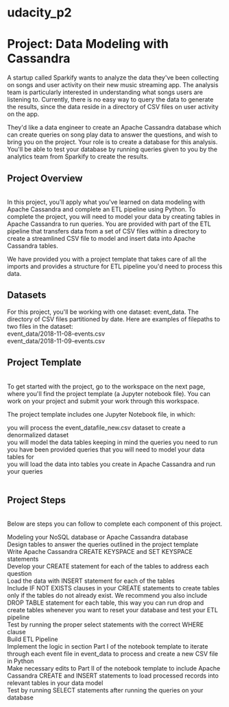 # udacity_p2
<h1>Project: Data Modeling with Cassandra</h1>
A startup called Sparkify wants to analyze the data they've been collecting on songs and user activity on their new music streaming app. The analysis team is particularly interested in understanding what songs users are listening to. Currently, there is no easy way to query the data to generate the results, since the data reside in a directory of CSV files on user activity on the app.<br>

They'd like a data engineer to create an Apache Cassandra database which can create queries on song play data to answer the questions, and wish to bring you on the project. Your role is to create a database for this analysis. You'll be able to test your database by running queries given to you by the analytics team from Sparkify to create the results.<br>

<h2>Project Overview</h2> <br>
In this project, you'll apply what you've learned on data modeling with Apache Cassandra and complete an ETL pipeline using Python. To complete the project, you will need to model your data by creating tables in Apache Cassandra to run queries. You are provided with part of the ETL pipeline that transfers data from a set of CSV files within a directory to create a streamlined CSV file to model and insert data into Apache Cassandra tables.<br>

We have provided you with a project template that takes care of all the imports and provides a structure for ETL pipeline you'd need to process this data.<br>

<h2>Datasets</h2>
For this project, you'll be working with one dataset: event_data. The directory of CSV files partitioned by date. Here are examples of filepaths to two files in the dataset:
<br>
event_data/2018-11-08-events.csv <br>
event_data/2018-11-09-events.csv <br>

<h2>Project Template</h2><br>
To get started with the project, go to the workspace on the next page, where you'll find the project template (a Jupyter notebook file). You can work on your project and submit your work through this workspace.<br>

The project template includes one Jupyter Notebook file, in which:<br>

you will process the event_datafile_new.csv dataset to create a denormalized dataset<br>
you will model the data tables keeping in mind the queries you need to run<br>
you have been provided queries that you will need to model your data tables for<br>
you will load the data into tables you create in Apache Cassandra and run your queries<br>
<br>

<h2>Project Steps </h2> <br>
Below are steps you can follow to complete each component of this project.<br>

Modeling your NoSQL database or Apache Cassandra database<br>
Design tables to answer the queries outlined in the project template<br>
Write Apache Cassandra CREATE KEYSPACE and SET KEYSPACE statements<br>
Develop your CREATE statement for each of the tables to address each question<br>
Load the data with INSERT statement for each of the tables<br>
Include IF NOT EXISTS clauses in your CREATE statements to create tables only if the tables do not already exist. We recommend you also include DROP TABLE statement for each table, this way you can run drop and create tables whenever you want to reset your database and test your ETL pipeline<br>
Test by running the proper select statements with the correct WHERE clause<br>
Build ETL Pipeline<br>
Implement the logic in section Part I of the notebook template to iterate through each event file in event_data to process and create a new CSV file in Python<br>
Make necessary edits to Part II of the notebook template to include Apache Cassandra CREATE and INSERT statements to load processed records into relevant tables in your data model<br>
Test by running SELECT statements after running the queries on your database<br>

